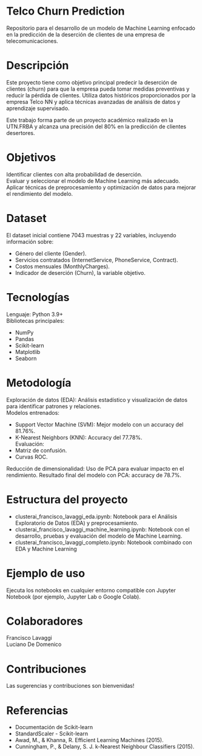 # Telco Churn Prediction
Repositorio para el desarrollo de un modelo de Machine Learning enfocado en la predicción de la deserción de clientes de una empresa de telecomunicaciones.

# Descripción
Este proyecto tiene como objetivo principal predecir la deserción de clientes (churn) para que la empresa pueda tomar medidas preventivas y reducir la pérdida de clientes. Utiliza datos históricos proporcionados por la empresa Telco NN y aplica técnicas avanzadas de análisis de datos y aprendizaje supervisado.

Este trabajo forma parte de un proyecto académico realizado en la UTN.FRBA y alcanza una precisión del 80% en la predicción de clientes desertores.

# Objetivos
Identificar clientes con alta probabilidad de deserción.  
Evaluar y seleccionar el modelo de Machine Learning más adecuado.  
Aplicar técnicas de preprocesamiento y optimización de datos para mejorar el rendimiento del modelo.

# Dataset
El dataset inicial contiene 7043 muestras y 22 variables, incluyendo información sobre:

- Género del cliente (Gender).  
- Servicios contratados (InternetService, PhoneService, Contract).  
- Costos mensuales (MonthlyCharges).  
- Indicador de deserción (Churn), la variable objetivo.  

# Tecnologías
Lenguaje: Python 3.9+  
Bibliotecas principales:  
- NumPy  
- Pandas  
- Scikit-learn  
- Matplotlib  
- Seaborn

# Metodología
Exploración de datos (EDA): Análisis estadístico y visualización de datos para identificar patrones y relaciones.  
Modelos entrenados:  
- Support Vector Machine (SVM): Mejor modelo con un accuracy del 81.76%.  
- K-Nearest Neighbors (KNN): Accuracy del 77.78%.  
Evaluación:  
- Matriz de confusión.  
- Curvas ROC.  
  
Reducción de dimensionalidad: Uso de PCA para evaluar impacto en el rendimiento. Resultado final del modelo con PCA: accuracy de 78.7%.  

# Estructura del proyecto
- clusterai_francisco_lavaggi_eda.ipynb: Notebook para el Análisis Exploratorio de Datos (EDA) y preprocesamiento.  
- clusterai_francisco_lavaggi_machine_learning.ipynb: Notebook con el desarrollo, pruebas y evaluación del modelo de Machine Learning.
- clusterai_francisco_lavaggi_completo.ipynb: Notebook combinado con EDA y Machine Learning

# Ejemplo de uso
Ejecuta los notebooks en cualquier entorno compatible con Jupyter Notebook (por ejemplo, Jupyter Lab o Google Colab).

# Colaboradores
Francisco Lavaggi  
Luciano De Domenico

# Contribuciones
Las sugerencias y contribuciones son bienvenidas!

# Referencias
- Documentación de Scikit-learn  
- StandardScaler - Scikit-learn  
- Awad, M., & Khanna, R. Efficient Learning Machines (2015).  
- Cunningham, P., & Delany, S. J. k-Nearest Neighbour Classifiers (2015).
